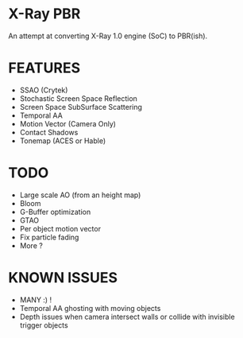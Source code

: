 # X-Ray PBR

An attempt at converting X-Ray 1.0 engine (SoC) to PBR(ish).

# FEATURES
* SSAO (Crytek)
* Stochastic Screen Space Reflection
* Screen Space SubSurface Scattering
* Temporal AA
* Motion Vector (Camera Only)
* Contact Shadows
* Tonemap (ACES or Hable)

# TODO
* Large scale AO (from an height map)
* Bloom
* G-Buffer optimization
* GTAO
* Per object motion vector
* Fix particle fading
* More ?

# KNOWN ISSUES
- MANY :) !
- Temporal AA ghosting with moving objects
- Depth issues when camera intersect walls or collide with invisible trigger objects

